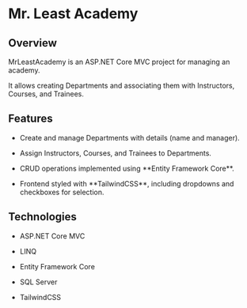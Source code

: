 # Mr. Least Academy



##  Overview

MrLeastAcademy is an ASP.NET Core MVC project for managing an academy.  

It allows creating Departments and associating them with Instructors, Courses, and Trainees.



##  Features

- Create and manage Departments with details (name and manager).

- Assign Instructors, Courses, and Trainees to Departments.

- CRUD operations implemented using \*\*Entity Framework Core\*\*.

- Frontend styled with \*\*TailwindCSS\*\*, including dropdowns and checkboxes for selection.



##  Technologies

- ASP.NET Core MVC
  
- LINQ

- Entity Framework Core  

- SQL Server  

- TailwindCSS  



